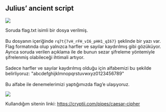 ## Julius’ ancient script

![](https://i.ibb.co/CKhMJqn/julius1.png)

Soruda flag.txt isimli bir dosya verilmiş.
<br><br>
Bu dosyanın içeriğinde `rq7t{7vH_rFH_vI6_pHH1_qI67}` şeklinde bir yazı var. Flag formatında olup yalnızca harfler ve sayılar kaydırılmış gibi gözüküyor. Ayrıca soruda verilen açıklama ile de bunun sezar şifreleme yöntemiyle şifrelenmiş olabileceği ihtimali artıyor.
<br><br>
Sadece harfler ve sayılar kaydırılmış olduğu için alfabemizi bu şekilde belirliyoruz: "abcdefghijklmnopqrstuvwxyz0123456789"
<br><br>
Bu alfabe ile denemelerimizi yaptığımızda flag’e ulaşıyoruz.

![](https://i.ibb.co/mzyJJYR/julius.png)

Kullandığım sitenin linki: https://cryptii.com/pipes/caesar-cipher
